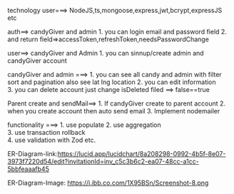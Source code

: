 technology user===> NodeJS,ts,mongoose,express,jwt,bcrypt,expressJS etc

auth==> candyGiver and admin
       1. you can login email and password field 
       2. and return field=>accessToken,refreshToken,needsPasswordChange


user==> candyGiver and Admin
       1. you can sinnup/create admin and candyGiver account
       

candyGiver and admin ===>
       1. you can see all candy and admin with filter sort and pagination also 
          see lat lng location
       2. you can edit information       
       3. you can delete account just change isDeleted filed ==> false==true


Parent create and sendMail==>
       1. If candyGiver create to parent account
       2. when you create account then auto send email
       3. Implement nodemailer        
           

functionality ===>
       1. use populate
       2. use aggregation  
       3. use transaction rollback  
       4. use validation with Zod etc.
     


ER-Diagram-link:https://lucid.app/lucidchart/8a208298-0992-4b5f-8e07-3973f7220d54/edit?invitationId=inv_c5c3b6c2-ea07-48cc-a1cc-5bbfeaaafb45

ER-Diagram-Image: https://i.ibb.co.com/1X95BSn/Screenshot-8.png
